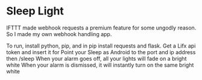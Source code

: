 # Sleep Light

IFTTT made webhook requests a premium feature for some ungodly reason. So I made my own webhook handling app.

To run, install python, pip, and in pip install requests and flask.
Get a Lifx api token and insert it for <TOKEN>
Point your Sleep as Android to the port and ip address then /sleep
When your alarm goes off, all your lights will fade on a bright white
When your alarm is dismissed, it will instantly turn on the same bright white
